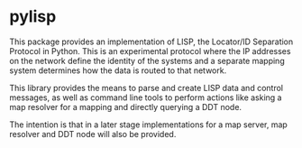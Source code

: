 pylisp
======

This package provides an implementation of LISP, the Locator/ID
Separation Protocol in Python. This is an experimental protocol
where the IP addresses on the network define the identity of
the systems and a separate mapping system determines how the
data is routed to that network.

This library provides the means to parse and create LISP data
and control messages, as well as command line tools to perform
actions like asking a map resolver for a mapping and directly
querying a DDT node.

The intention is that in a later stage implementations for a
map server, map resolver and DDT node will also be provided.
